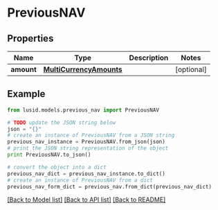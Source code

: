 # PreviousNAV


## Properties
Name | Type | Description | Notes
------------ | ------------- | ------------- | -------------
**amount** | [**MultiCurrencyAmounts**](MultiCurrencyAmounts.md) |  | [optional] 

## Example

```python
from lusid.models.previous_nav import PreviousNAV

# TODO update the JSON string below
json = "{}"
# create an instance of PreviousNAV from a JSON string
previous_nav_instance = PreviousNAV.from_json(json)
# print the JSON string representation of the object
print PreviousNAV.to_json()

# convert the object into a dict
previous_nav_dict = previous_nav_instance.to_dict()
# create an instance of PreviousNAV from a dict
previous_nav_form_dict = previous_nav.from_dict(previous_nav_dict)
```
[[Back to Model list]](../README.md#documentation-for-models) [[Back to API list]](../README.md#documentation-for-api-endpoints) [[Back to README]](../README.md)


